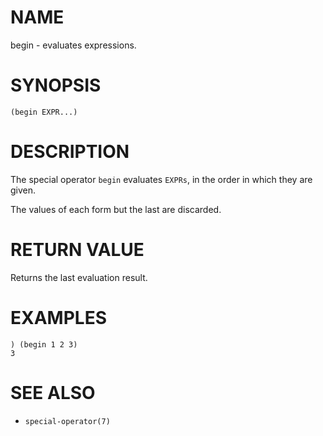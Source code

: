 # NAME
begin - evaluates expressions.

# SYNOPSIS

    (begin EXPR...)

# DESCRIPTION
The special operator `begin` evaluates `EXPRs`, in the order in which they are given.

The values of each form but the last are discarded.

# RETURN VALUE
Returns the last evaluation result.

# EXAMPLES

    ) (begin 1 2 3)
    3

# SEE ALSO
- `special-operator(7)`
